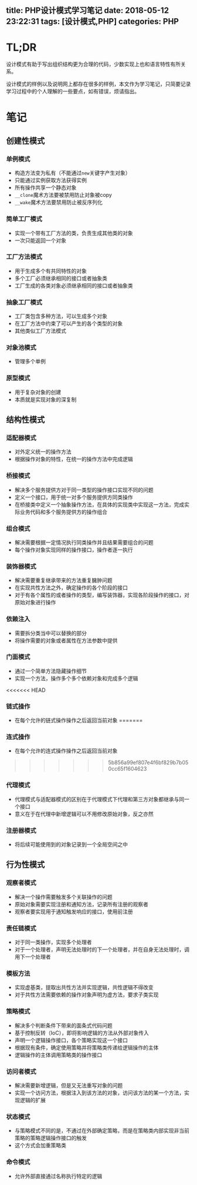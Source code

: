 title: PHP设计模式学习笔记
date: 2018-05-12 23:22:31
tags: [设计模式,PHP]
categories: PHP
---

# TL;DR

设计模式有助于写出组织结构更为合理的代码，少数实现上也和语言特性有所关系。

设计模式的样例以及说明网上都存在很多的样例，本文作为学习笔记，只简要记录学习过程中的个人理解的一些要点，如有错误，烦请指出。

<!-- notes-of-php-design-patterns -->
<!-- more -->

# 笔记

## 创建性模式

### 单例模式

+ 构造方法变为私有（不能通过`new`关键字产生对象）
+ 只能通过实例获取方法获得实例
+ 所有操作共享一个静态对象
+ `__clone`魔术方法要被禁用防止对象被copy
+ `__wake`魔术方法要禁用防止被反序列化

### 简单工厂模式

+ 实现一个带有工厂方法的类，负责生成其他类的对象
+ 一次只能返回一个对象

### 工厂方法模式

+ 用于生成多个有共同特性的对象
+ 多个工厂必须继承相同的接口或者抽象类
+ 工厂生成的各类对象必须继承相同的接口或者抽象类

### 抽象工厂模式

+ 工厂类包含多种方法，可以生成多个对象
+ 在工厂方法中约束了可以产生的各个类型的对象
+ 其他类似工厂方法模式

### 对象池模式

+ 管理多个单例

### 原型模式

+ 用于复杂对象的创建
+ 本质就是实现对象的深复制

## 结构性模式

### 适配器模式

+ 对外定义统一的操作方法
+ 根据操作对象的特性，在统一的操作方法中完成逻辑

### 桥接模式

+ 解决多个服务提供方对于同一类型的操作接口实现不同的问题
+ 定义一个接口，用于统一对多个服务提供方同类操作
+ 在桥接类中定义一个抽象操作方法，在具体的实现类中实现这一方法，完成实际业务代码和多个服务提供方的操作组合

### 组合模式

+ 解决需要根据一定情况执行同类操作并且结果需要组合的问题
+ 每个操作对象实现同样的操作接口，操作者逐一执行

### 装饰器模式

+ 解决需要重复继承带来的方法重复臃肿问题
+ 在实现共性方法之外，确定操作的各个阶段的接口
+ 对于有各个属性的或者操作的类型，编写装饰器，实现各阶段操作的接口，对原始对象进行操作

### 依赖注入

+ 需要拆分类当中可以替换的部分
+ 将操作需要的对象或者属性在方法参数中提供

### 门面模式

+ 通过一个简单方法隐藏操作细节
+ 实现一个方法，操作多个多个依赖对象和完成多个逻辑

<<<<<<< HEAD
### 链式操作

+ 在每个允许的链式操作操作之后返回当前对象
=======
### 连式操作

+ 在每个允许的连式操作操作之后返回当前对象
>>>>>>> 5b856a99ef807e4f6bf829b7b050cc65f1604623

### 代理模式

+ 代理模式与适配器模式的区别在于代理模式下代理和第三方对象都继承与同一个接口
+ 意义在于在代理中新增逻辑可以不用修改原始对象，反之亦然

### 注册器模式

+ 将后续可能使用到的对象记录到一个全局空间之中

## 行为性模式

### 观察者模式

+ 解决一个操作需要触发多个关联操作的问题
+ 原始对象需要实现注册和通知方法，记录所有注册的观察者
+ 观察者要实现用于通知触发响应的接口，使用前注册

### 责任链模式

+ 对于同一类操作，实现多个处理者
+ 对于一个处理者，声明无法处理时的下一个处理者，并在自身无法处理时，调用下一个处理者

### 模板方法

+ 实现虚基类，提取出共性方法并实现逻辑，共性逻辑不得改变
+ 对于共性方法需要依赖的操作对象声明为虚方法，要求子类实现

### 策略模式

+ 解决多个判断条件下带来的面条式代码问题
+ 基于控制反转（IoC），即将影响逻辑的方法从外部对象传入
+ 声明一个逻辑操作接口，各个策略实现这一个接口
+ 根据现有条件，确定使用策略并将策略类传递给逻辑操作的主体
+ 逻辑操作的主体调用策略类的操作接口

### 访问者模式

+ 解决需要新增逻辑，但是又无法重写对象的问题
+ 实现一个访问方法，根据注入到该方法的对象，访问该方法的某一个方法，实现逻辑的扩展

### 状态模式

+ 与策略模式不同的是，不通过在外部确定策略，而是在策略类内部实现非当前策略的策略逻辑操作接口的触发
+ 这个方式会加重策略类

### 命令模式

+ 允许外部直接通过名称执行特定的逻辑


